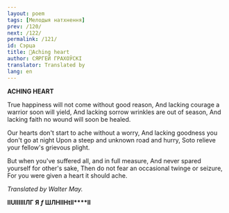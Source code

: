 ```yaml
---
layout: poem
tags: [Мелодыя натхнення]
prev: /120/
next: /122/
permalink: /121/
id: Сэрца
title: 🚧Aching heart
author: СЯРГЕЙ ГРАХОЎСКІ
translator: Translated by 
lang: en
---
```



 
**ACHING HEART**

True happiness will not come without good reason, And lacking courage a warrior soon will yield, And lacking sorrow wrinkles are out of season, And lacking faith no wound will soon be healed.

Our hearts don't start to ache without a worry, And lacking goodness you don't go at night Upon a steep and unknown road and hurry, Soto relieve your fellow's grievous plight.

But when you've suffered all, and in full measure, And never spared yourself for other's sake, Then do not fear an occasional twinge or seizure, For  you were given a heart it should ache.

_Translated by Walter May._

**II****UI****І****ІІІІ****ЛГ**  **Я**  _**f**_  **ШЛНІІ****H****tll****lI**

  
###
